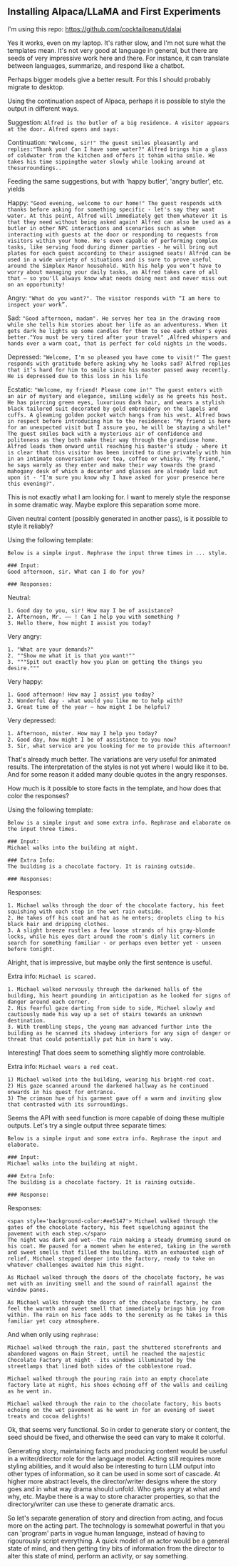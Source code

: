 ## Installing Alpaca/LLaMA and First Experiments

I'm using this repo: https://github.com/cocktailpeanut/dalai

Yes it works, even on my laptop. It's rather slow, and I'm not sure what the templates mean. It's not very good at language in general, but there are seeds of very impressive work here and there. For instance, it can translate between languages, summarize, and respond like a chatbot.

Perhaps bigger models give a better result. For this I should probably migrate to desktop.

Using the continuation aspect of Alpaca, perhaps it is possible to style the output in different ways.

Suggestion: ```Alfred is the butler of a big residence. A visitor appears at the door. Alfred opens and says:```

Continuation: ```"Welcome, sir!" The guest smiles pleasantly and replies:"Thank you! Can I have some water?" Alfred brings him a glass of coldwater from the kitchen and offers it tohim witha smile. He takes his time sippingthe water slowly while looking around at thesurroundings..```

Feeding the same suggestions, but with 'happy butler', 'angry butler', etc. yields

Happy: ```"Good evening, welcome to our home!" The guest responds with thanks before asking for something specific - let's say they want water. At this point, Alfred will immediately get them whatever it is that they need without being asked again! Alfred can also be used as a butler in other NPC interactions and scenarios such as when interacting with guests at the door or responding to requests from visitors within your home. He's even capable of performing complex tasks, like serving food during dinner parties - he will bring out plates for each guest according to their assigned seats! Alfred can be used in a wide variety of situations and is sure to prove useful around the Simplex Manor household. With his help you won’t have to worry about managing your daily tasks, as Alfred takes care of all that – so you'll always know what needs doing next and never miss out on an opportunity!```

Angry: ```"What do you want?". The visitor responds with “I am here to inspect your work”.```

Sad: ```"Good afternoon, madam". He serves her tea in the drawing room while she tells him stories about her life as an adventuress. When it gets dark he lights up some candles for them to see each other's eyes better."You must be very tired after your travel" ,Alfred whispers and hands over a warm coat, that is perfect for cold nights in the woods.```

Depressed: ```"Welcome, I'm so pleased you have come to visit!" The guest responds with gratitude before asking why he looks sad? Alfred replies that it’s hard for him to smile since his master passed away recently. He is depressed due to this loss in his life```

Ecstatic: ```"Welcome, my friend! Please come in!" The guest enters with an air of mystery and elegance, smiling widely as he greets his host. He has piercing green eyes, luxurious dark hair, and wears a stylish black tailored suit decorated by gold embroidery on the lapels and cuffs. A gleaming golden pocket watch hangs from his vest. Alfred bows in respect before introducing him to the residence: "My friend is here for an unexpected visit but I assure you, he will be staying a while!" The guest smiles back with a mysterious air of confidence and politeness as they both make their way through the grandiose home. Alfred leads them onward until reaching his master's study - where it is clear that this visitor has been invited to dine privately with him in an intimate conversation over tea, coffee or whisky. "My friend," he says warmly as they enter and make their way towards the grand mahogany desk of which a decanter and glasses are already laid out upon it - "I'm sure you know why I have asked for your presence here this evening?".```

This is not exactly what I am looking for. I want to merely style the response in some dramatic way. Maybe explore this separation some more.

Given neutral content (possibly generated in another pass), is it possible to style it reliably?

Using the following template:

```
Below is a simple input. Rephrase the input three times in ... style.

### Input:
Good afternoon, sir. What can I do for you?

### Responses:
```

Neutral:
```
1. Good day to you, sir! How may I be of assistance? 
2. Afternoon, Mr. —— ! Can I help you with something ?  
3. Hello there, how might I assist you today?
```

Very angry:
```
1. "What are your demands?" 
2. ""Show me what it is that you want!""  
3. """Spit out exactly how you plan on getting the things you desire."""
```

Very happy:
```
1. Good afternoon! How may I assist you today? 
2. Wonderful day - what would you like me to help with? 
3. Great time of the year – how might I be helpful?
```

Very depressed:
```
1. Afternoon, mister. How may I help you today? 
2. Good day, how might I be of assistance to you now?  
3. Sir, what service are you looking for me to provide this afternoon?
```

That's already much better. The variations are very useful for animated results. The interpretation of the styles is not yet where I would like it to be. And for some reason it added many double quotes in the angry responses.

How much is it possible to store facts in the template, and how does that color the responses?

Using the following template:

```
Below is a simple input and some extra info. Rephrase and elaborate on the input three times.

### Input:
Michael walks into the building at night.

### Extra Info:
The building is a chocolate factory. It is raining outside.

### Responses:
```

Responses:
```
1. Michael walks through the door of the chocolate factory, his feet squishing with each step in the wet rain outside.  
2. He takes off his coat and hat as he enters; droplets cling to his black hair and dripping clothes. 
3. A slight breeze rustles a few loose strands of his gray-blonde locks, while his eyes dart around the room's dimly lit corners in search for something familiar - or perhaps even better yet - unseen before tonight.
```

Alright, that is impressive, but maybe only the first sentence is useful.

Extra info: ```Michael is scared.```

```
1. Michael walked nervously through the darkened halls of the building, his heart pounding in anticipation as he looked for signs of danger around each corner.  
2. His fearful gaze darting from side to side, Michael slowly and cautiously made his way up a set of stairs towards an unknown destination. 
3. With trembling steps, the young man advanced further into the building as he scanned its shadowy interiors for any sign of danger or threat that could potentially put him in harm’s way.
```

Interesting! That does seem to something slightly more controlable.

Extra info: ```Michael wears a red coat.```

```
1) Michael walked into the building, wearing his bright-red coat.
2) His gaze scanned around the darkened hallway as he continued onwards in his quest for entrance.
3) The crimson hue of his garment gave off a warm and inviting glow that contrasted with its surroundings.
```

Seems the API with seed function is more capable of doing these multiple outputs. Let's try a single output three separate times:

```
Below is a simple input and some extra info. Rephrase the input and elaborate.

### Input:
Michael walks into the building at night.

### Extra Info:
The building is a chocolate factory. It is raining outside.

### Response:
```

Responses:
```
<span style='background-color:#ee5147'> Michael walked through the gates of the chocolate factory, his feet squelching against the pavement with each step.</span> 
The night was dark and wet--the rain making a steady drumming sound on his coat. He paused for a moment when he entered, taking in the warmth and sweet smells that filled the building. With an exhausted sigh of relief, Michael stepped deeper into the factory, ready to take on whatever challenges awaited him this night.
```

```
As Michael walked through the doors of the chocolate factory, he was met with an inviting smell and the sound of rainfall against the window panes.
```

```
As Michael walks through the doors of the chocolate factory, he can feel the warmth and sweet smell that immediately brings him joy from within. The rain on his face adds to the serenity as he takes in this familiar yet cozy atmosphere.
```

And when only using `rephrase`:

```
Michael walked through the rain, past the shuttered storefronts and abandoned wagons on Main Street, until he reached the majestic Chocolate Factory at night - its windows illuminated by the streetlamps that lined both sides of the cobblestone road.
```

```
Michael walked through the pouring rain into an empty chocolate factory late at night, his shoes echoing off of the walls and ceiling as he went in.
```

```
Michael walked through the rain to the chocolate factory, his boots echoing on the wet pavement as he went in for an evening of sweet treats and cocoa delights!
```

Ok, that seems very functional. So in order to generate story or content, the seed should be fixed, and otherwise the seed can vary to make it colorful.

Generating story, maintaining facts and producing content would be useful in a writer/director role for the language model. Acting still requires more styling abilities, and it would also be interesting to turn LLM output into other types of information, so it can be used in some sort of cascade. At higher more abstract levels, the director/writer designs where the story goes and in what way drama should unfold. Who gets angry at what and why, etc. Maybe there is a way to store character properties, so that the directory/writer can use these to generate dramatic arcs.

So let's separate generation of story and direction from acting, and focus more on the acting part. The technology is somewhat powerful in that you can 'program' parts in vague human language, instead of having to rigourously script everything. A quick model of an actor would be a general state of mind, and then getting tiny bits of information from the director to alter this state of mind, perform an activity, or say something.
